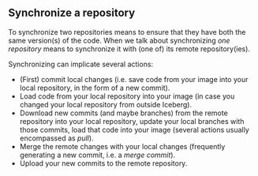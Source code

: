 ## Synchronize a repository
To synchronize two repositories means to ensure that they have both the same version(s) of the code. When we talk about synchronizing *one repository* means to synchronize it with (one of) its remote repository(ies).

Synchronizing can implicate several actions:
* (First) commit local changes (i.e. save code from your image into your local repository, in the form of a new commit).
* Load code from your local repository into your image (in case you changed your local repository from outside Iceberg).
* Download new commits (and maybe branches) from the remote repository into your local repository, update your local branches with those commits, load that code into your image (several actions usually encompassed as *pull*).
* Merge the remote changes with your local changes (frequently generating a new commit, i.e. a *merge commit*).
* Upload your new commits to the remote repository.